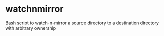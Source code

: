 # watchnmirror
Bash script to watch-n-mirror a source directory to a destination directory with arbitrary ownership
